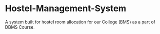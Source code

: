 
# Hostel-Management-System
A system built for hostel room allocation for our College (BMS) as a part of DBMS Course.
